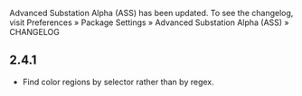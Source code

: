 Advanced Substation Alpha (ASS) has been updated. To see the changelog, visit
Preferences » Package Settings » Advanced Substation Alpha (ASS) » CHANGELOG


## 2.4.1

- Find color regions by selector rather than by regex.
